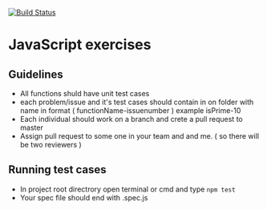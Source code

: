 [![Build Status](https://travis-ci.org/sagarrayudu/js.svg?branch=master)](https://travis-ci.org/sagarrayudu/js)
# JavaScript exercises

## Guidelines

- All functions shuld have unit test cases
- each problem/issue and it's test cases should contain in on folder with name in format ( functionName-issuenumber )
  example isPrime-10
- Each individual should work on a branch and crete a pull request to master
- Assign pull request to some one in your team and and me.
  ( so there will be two reviewers )

## Running test cases

- In project root directrory open terminal or cmd and type `npm test`
- Your spec file should end with .spec.js
